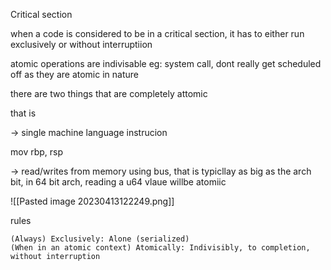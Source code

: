 
Critical section

when a code is considered to be in a critical section, it has to either run exclusively or without interruptiion

atomic operations are indivisable eg: system call, dont really get scheduled off as they are atomic in nature

there are two things that are completely attomic

that is

-> single machine language instrucion

mov rbp, rsp

-> read/writes from memory using bus, that is typicllay as big as the arch bit, in 64 bit arch, reading a u64 vlaue willbe atomiic

![[Pasted image 20230413122249.png]]

rules


    (Always) Exclusively: Alone (serialized)
    (When in an atomic context) Atomically: Indivisibly, to completion, without interruption



